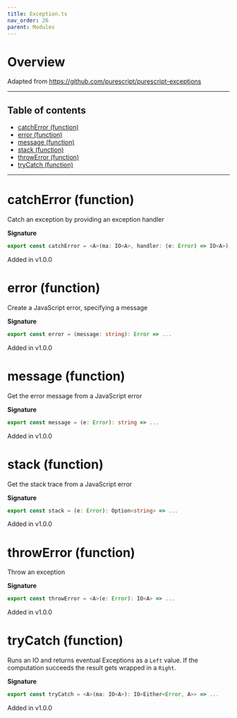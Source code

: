 ```yaml
---
title: Exception.ts
nav_order: 26
parent: Modules
---
```


# Overview

Adapted from https://github.com/purescript/purescript-exceptions

---

<h2 class="text-delta">Table of contents</h2>

- [catchError (function)](#catcherror-function)
- [error (function)](#error-function)
- [message (function)](#message-function)
- [stack (function)](#stack-function)
- [throwError (function)](#throwerror-function)
- [tryCatch (function)](#trycatch-function)

---

# catchError (function)

Catch an exception by providing an exception handler

**Signature**

```ts
export const catchError = <A>(ma: IO<A>, handler: (e: Error) => IO<A>): IO<A> => ...
```

Added in v1.0.0

# error (function)

Create a JavaScript error, specifying a message

**Signature**

```ts
export const error = (message: string): Error => ...
```

Added in v1.0.0

# message (function)

Get the error message from a JavaScript error

**Signature**

```ts
export const message = (e: Error): string => ...
```

Added in v1.0.0

# stack (function)

Get the stack trace from a JavaScript error

**Signature**

```ts
export const stack = (e: Error): Option<string> => ...
```

Added in v1.0.0

# throwError (function)

Throw an exception

**Signature**

```ts
export const throwError = <A>(e: Error): IO<A> => ...
```

Added in v1.0.0

# tryCatch (function)

Runs an IO and returns eventual Exceptions as a `Left` value. If the computation succeeds the result gets wrapped in
a `Right`.

**Signature**

```ts
export const tryCatch = <A>(ma: IO<A>): IO<Either<Error, A>> => ...
```

Added in v1.0.0
